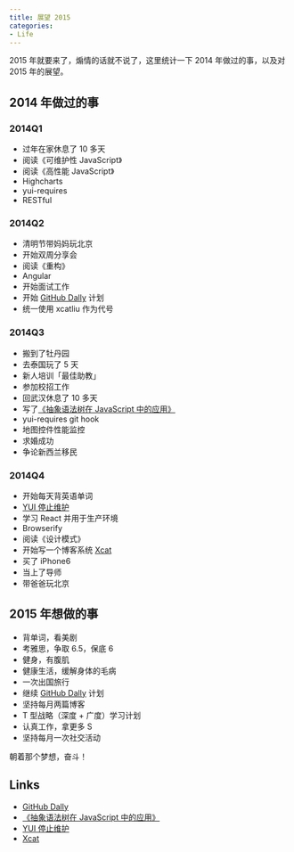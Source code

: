 ```yaml
---
title: 展望 2015
categories:
- Life
---
```


2015 年就要来了，煽情的话就不说了，这里统计一下 2014 年做过的事，以及对 2015 年的展望。

## 2014 年做过的事

### 2014Q1

- 过年在家休息了 10 多天
- 阅读《可维护性 JavaScript》
- 阅读《高性能 JavaScript》
- Highcharts
- yui-requires
- RESTful

### 2014Q2

- 清明节带妈妈玩北京
- 开始双周分享会
- 阅读《重构》
- Angular
- 开始面试工作
- 开始 [GitHub Dally] 计划
- 统一使用 xcatliu 作为代号

### 2014Q3

- 搬到了牡丹园
- 去泰国玩了 5 天
- 新人培训「最佳助教」
- 参加校招工作
- 回武汉休息了 10 多天
- 写了[《抽象语法树在 JavaScript 中的应用》][abstract-syntax-tree]
- yui-requires git hook
- 地图控件性能监控
- 求婚成功
- 争论新西兰移民

### 2014Q4

- 开始每天背英语单词
- [YUI 停止维护][important-announcement-regarding-yui]
- 学习 React 并用于生产环境
- Browserify
- 阅读《设计模式》
- 开始写一个博客系统 [Xcat]
- 买了 iPhone6
- 当上了导师
- 带爸爸玩北京

<!-- more -->

## 2015 年想做的事

- 背单词，看美剧
- 考雅思，争取 6.5，保底 6
- 健身，有腹肌
- 健康生活，缓解身体的毛病
- 一次出国旅行
- 继续 [GitHub Dally] 计划
- 坚持每月两篇博客
- T 型战略（深度 + 广度）学习计划
- 认真工作，拿更多 S
- 坚持每月一次社交活动

朝着那个梦想，奋斗！

## Links

- [GitHub Dally]
- [《抽象语法树在 JavaScript 中的应用》][abstract-syntax-tree]
- [YUI 停止维护][important-announcement-regarding-yui]
- [Xcat]

[GitHub Dally]:https://github.com/xcatliu
[abstract-syntax-tree]:http://xcatliu.com/posts/abstract-syntax-tree.html
[important-announcement-regarding-yui]:http://xcatliu.com/posts/important-announcement-regarding-yui.html
[Xcat]:https://github.com/xcatliu/xcat
